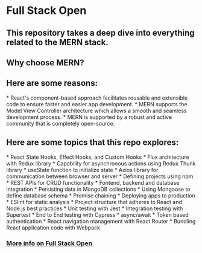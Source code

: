 <h1>Full Stack Open</h1>

<h2>This repository takes a deep dive into everything related to the MERN stack.<h2>

<h2>Why choose MERN?</h2>
<h2>Here are some reasons:</h2>
* React's component-based approach facilitates reusable and extensible code to ensure faster and easier app development.
* MERN supports the Model View Controller architecture which allows a smooth and seamless development process.
* MERN is supported by a robust and active community that is completely open-source.


<h2>Here are some topics that this repo explores:</h2>
* React State Hooks, Effect Hooks, and Custom Hooks
* Flux architecture with Redux library
* Capability for asynchronous actions using Redux Thunk library
* useState function to initialize state
* Axios library for communication between browser and server
* Defining projects using npm
* REST APIs for CRUD functionality
* Fontend, backend and database integration
* Persisting data in MongoDB collections
* Using Mongoose to define database schema
* Promise chaining
* Deploying apps to production
* ESlint for static analysis
* Project structure that adheres to React and Node.js best practices
* Unit testing with Jest
* Integration testing with Supertest
* End to End testing with Cypress
* async/await
* Token based authentication
* React navigation management with React Router
* Bundling React application code with Webpack

[<h3>More info on Full Stack Open</h3>](https://fullstackopen.com/en/)